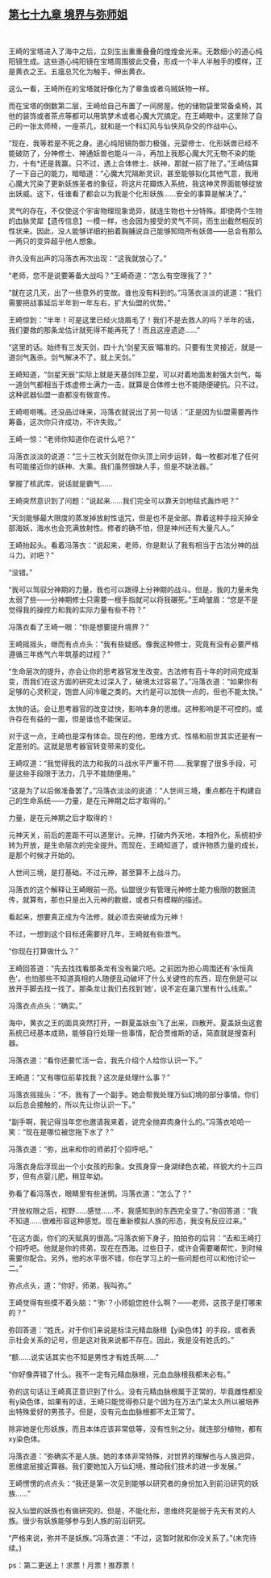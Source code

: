 ## [第七十九章 境界与弥师姐](https://www.xxbiquge.com/11_11207/9035017.html)
﻿

  王崎的宝塔进入了海中之后，立刻生出重重叠叠的煌煌金光来。无数细小的道心纯阳镜生成。这些道心纯阳镜在宝塔周围彼此交叠，形成一个半人半触手的模样，正是黄衣之王。五瘟总咒化为触手，伸出黄衣。

  这么一看，王崎所在的宝塔就好像化为了章鱼或者乌贼妖物一样。

  而在宝塔的倒数第二层，王崎给自己布置了一间房屋。他的储物袋里常备桌椅，其他的装饰或者茶点等都可以用筑梦术或者心魔大咒搞定。在王崎眼中，这里除了自己的一张太师椅，一座茶几，就和是一个科幻风与仙侠风杂交的作战中心。

  “现在，我等若是不死之身。道心纯阳镜防御力极强，元婴修士、化形妖兽已经不能破防了，分神修士、神通妖兽也能斗一斗，再加上我那心魔大咒无物不染的能力，十有*还是我赢。只不过，遇上合体修士、妖神，那就一招了账了。”王崎估算了一下自己的能力，暗暗道：“心魔大咒隔断灵识，甚至能够拟化其他气意，我用心魔大咒染了更新妖族圣者的象征，将这片花瓣炼入系统，我这神灵界面能够绽放出妖威。这下，任谁看了都会以为我是个化形妖族……安全的事算是解决了。”

  灵气的存在，不仅使这个宇宙物理现象诡异，就连生物也十分特殊。即使两个生物的血脉灵犀【遗传信息】一模一样，也会因为接受的灵气不同，而生出截然相反的性状来。因此，没人能够详细的拍着胸脯说自己能够知晓所有妖兽——总会有那么一两只的变异超乎他人想象。

  许久没有出声的冯落衣再次出现：“这我就放心了。”

  “老师，您不是说要筹备大战吗？”王崎奇道：“怎么有空理我了？”

  “就在这几天，出了一些意外的变故。谁也没有料到的。”冯落衣淡淡的说道：“我们需要把战事延后半年到一年左右，扩大仙盟的优势。”

  王崎惊到：“半年！可是这里已经火烧眉毛了！我们不是去救人的吗？半年的话，我们要救的那条龙估计就死得不能再死了！而且这座遗迹……”

  “这里的话。始终有三发天剑，四十九‘剑星天辰’瞄准的。只要有生灵接近，就是一道剑气轰杀。剑气解决不了，就上天剑。”

  王崎知道，“剑星天辰”实际上就是天基剑阵卫星，可以对着地面发射强大剑气，每一道剑气都相当于炼虚修士满力一击，就算是合体修士也不能随便硬抗。只不过，这种武器仙盟一直都没有做宣传。

  王崎咂咂嘴。还没品过味来，冯落衣就说出了另一句话：“正是因为仙盟需要再作筹备，这次你只许成功，不许失败。”

  王崎一惊：“老师你知道你在说什么吧？”

  冯落衣淡淡的说道：“三十三枚天剑就在你头顶上同步运转，每一枚都对准了任何有可能接近你的妖神、大乘。我们虽然很缺人手，但是不缺法器。”

  掌握了核武库，说话就是霸气……

  王崎突然意识到了问题：“说起来……我们完全可以靠天剑地毯式轰炸吧？”

  “天剑能够最大限度的蒸发掉放射性诅咒，但是也不是全部。靠着这种手段灭掉全部海妖，海水也会充满放射性。修者的确不怕，但是神州还有大量凡人。”

  王崎抬起头。看着冯落衣：“说起来，老师，你是默认了我有相当于古法分神的战斗力。对吧？”

  “没错。”

  “我可以驾驭分神期的力量，我也可以跟得上分神期的战斗。但是，我的力量未免太弱了些——分神期修士只需要一根手指就可以将我碾死。”王崎皱眉：“您是不是觉得我的操控力和我的实际力量有些不符？”

  冯落衣看了王崎一眼：“你是想要提升境界？”

  王崎摇摇头，继而有点点头：“我有些疑惑。像我这种修士，究竟有没有必要严格遵循三年练气六年筑基的过程？”

  “生命层次的提升，亦会让你的思考器官发生改变。古法修有百十年的时间完成渐变，而我们在这方面的研究太过深入了，破境太过容易了。”冯落衣道：“如果你有足够的心灵积淀，饱尝人间冷暖之类的。大约是可以加快一点的，但也不能太快。”

  太快的话。会让思考器官的改变过快，影响本身的思维。这种影响是不可控的。或许存在有益的一面，但是谁也不能保证。

  对于这一点，王崎也是深有体会。现在的他，思维方式、性格和前世其实还是有一定差别的。这就是思考器官转变带来的变化。

  王崎叹道：“我觉得我的法力和我的斗战水平严重不符……我掌握了很多手段，可是这些手段限于法力，几乎不能随便用。”

  “这是为了以后做准备罢了。”冯落衣淡淡的说道：“人世间三境，重点都在于构建自己的生命系统——力量，是在元神期之后才取得的。”

  力量，是在元神期之后才取得的！

  元神天关，前后的差距不可以道里计。元神，打破内外天地，本相外化，系统初步转为开放，是生命层次的完全提升。而现在，王崎知道了，或许物质力量的成长，是那个时候才开始的。

  人世间三境，是打基础。不过元神，甚至算不上战斗力。

  冯落衣的这个解释让王崎眼前一亮。仙盟很少有管理元神修士能力极限的数据流传，就算有，那也只是出入元神的数据，或者只有模糊的描述。

  看起来，想要真正成为今法修，就必须去突破成为元神！

  不过，一想到这个目标还需要好几年，王崎就有些泄气。

  “你现在打算做什么？”

  王崎回答道：“先去找找看那条龙有没有巢穴吧。之前因为担心周围还有‘永恒真色’，也怕那些不知道真相的人随便乱动破坏了什么关键性的东西，现在倒是可以放开手脚去找一找了。那条龙让我们去找到‘她’，说不定在巢穴里有什么线索。”

  冯落衣点点头：“确实。”

  海中，黄衣之王的面具突然打开，一群夏盖妖虫飞了出来，四散开。夏盖妖虫这套系统已经基本成熟，能够自行处理一些事情，配合贾维斯的话，简直就是搜查利器。

  冯落衣道：“看你还要忙活一会，我先介绍个人给你认识一下。”

  王崎道：“又有哪位前辈找我？这次是处理什么事？”

  冯落衣摇摇头：“不，我有了一个副手。她会帮我处理万仙幻境的部分事情。你们以后总会接触的，所以先让你认识一下。”

  “副手啊，我记得当年您也邀请我来着，说完全抛弃肉身什么的。”冯落衣哈哈一笑：“现在是哪位被您拖下水了？”

  冯落衣道：“弥，出来和你的师弟打个招呼吧。”

  冯落衣身后浮现出一个小女孩的形象。女孩身穿一身湖绿色衣裙，样貌大约十三四岁，但有点婴儿肥，稍显年幼。

  弥看了看冯落衣，眼睛里有些迷惘。冯落衣道：“怎么了？”

  “开放权限之后，视野……感觉……不，我感知到的东西完全变了。”弥回答道：“我不知道……很难形容这种感觉。现在重新模拟人族的形态，我没有反应过来。”

  “在这方面，你们的天赋真的很高。”冯落衣俯下身子，拍拍弥的后背：“去和王崎打个招呼吧。他就是你的师弟，现在在西海。过些日子，或许会需要曦帮忙，到时候需要你配合。另外，他的水平很不错，你在学习上的一些问题也可以和他讨论一二。”

  弥点点头，道：“你好，师弟，我叫弥。”

  王崎觉得有些摸不着头脑：“‘弥’？小师姐您姓什么啊？——老师，这孩子是打哪来的？”

  弥回答道：“姓氏，对于你们来说是标注元精血脉根【y染色体】的手段，或者表示社会关系的记号，但是这对我来说都不存在。因此，我是没有姓氏的。”

  “额……说实话其实也不知是男性才有姓氏啊……”

  “你好像弄错了什么。我不一定有元精血脉根，元血血脉根我都未必有。”

  弥的这句话让王崎真正意识到了什么。没有元精血脉根属于正常的，毕竟雌性都没有y染色体，如果有的话，王崎只能觉得弥只是个因为在万法门呆太久所以被培养出特殊爱好的男孩子。但是，没有元血血脉根都不太正常了。

  除非她是化形妖族，而且本体应该非常低等，没有性别之分。就连部分植物，都有xy染色体。

  冯落衣道：“弥确实不是人族。她的本体非常特殊，对世界的理解也与人族迥异，思维底层接近算器。我们要她加入万仙幻境，推动我们技术的进一步发展。”

  王崎愣愣的点点头：“我还是第一次见到能够以研究者的身份加入到前沿研究的妖族……”

  投入仙盟的妖族也有做研究的。但是，不能化形，思维终究是弱于先天有灵的人族。很少有妖族能够参与到人族的前沿研究。

  “严格来说，弥并不是妖族。”冯落衣道：“不过，这暂时就和你没关系了。”(未完待续。)

  ps：第二更送上！求票！月票！推荐票！
